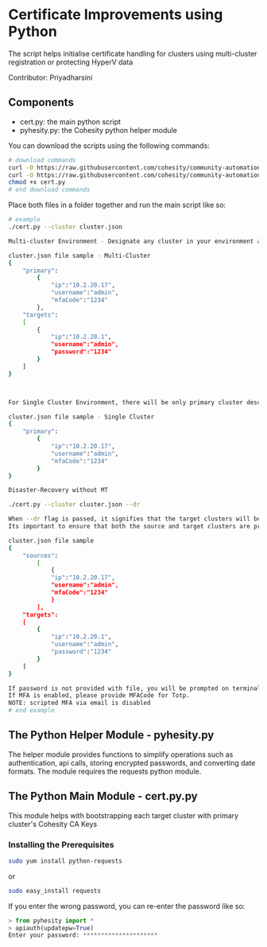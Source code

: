 # Certificate Improvements using Python

The script helps initialise certificate handling for clusters using multi-cluster registration or protecting HyperV data

Contributor: Priyadharsini

## Components

* cert.py: the main python script
* pyhesity.py: the Cohesity python helper module

You can download the scripts using the following commands:

```bash
# download commands
curl -O https://raw.githubusercontent.com/cohesity/community-automation-samples/main/python/cert/cert.py
curl -O https://raw.githubusercontent.com/cohesity/community-automation-samples/main/python/pyhesity/pyhesity.py
chmod +x cert.py
# end download commands
```

Place both files in a folder together and run the main script like so:

```bash
# example
./cert.py --cluster cluster.json

Multi-cluster Environment - Designate any cluster in your environment as primary cluster from which keys would be copied to all the other clusters. This is to obtain the set of keys to keep a uniform trust chain across all clusters

cluster.json file sample - Multi-Cluster
{
    "primary": 
        {
            "ip":"10.2.20.17", 
            "username":"admin",
            "mfaCode":"1234"
        },
    "targets": 
    [
        {
            "ip":"10.2.20.1", 
            "username":"admin", 
            "password":"1234"
        }
    ]
}



For Single Cluster Environment, there will be only primary cluster described on cluster.json

cluster.json file sample - Single Cluster
{
    "primary": 
        {
            "ip":"10.2.20.17", 
            "username":"admin",
            "mfaCode":"1234"
        }
}

Disaster-Recovery without MT

./cert.py --cluster cluster.json --dr

When --dr flag is passed, it signifies that the target clusters will be initialized with the source cluster keys and vice-versa.
Its important to ensure that both the source and target clusters are provided as lists.

cluster.json file sample 
{
    "sources": 
        [
            {
            "ip":"10.2.20.17", 
            "username":"admin",
            "mfaCode":"1234"
            }
        ],
    "targets": 
    [
        {
            "ip":"10.2.20.1", 
            "username":"admin", 
            "password":"1234"
        }
    ]
}

If password is not provided with file, you will be prompted on terminal
If MFA is enabled, please provide MFACode for Totp.
NOTE: scripted MFA via email is disabled
# end example
```

## The Python Helper Module - pyhesity.py

The helper module provides functions to simplify operations such as authentication, api calls, storing encrypted passwords, and converting date formats. The module requires the requests python module.

## The Python Main Module - cert.py.py

This module helps with bootstrapping each target cluster with primary cluster's Cohesity CA Keys

### Installing the Prerequisites

```bash
sudo yum install python-requests
```

or

```bash
sudo easy_install requests
```


If you enter the wrong password, you can re-enter the password like so:

```python
> from pyhesity import *
> apiauth(updatepw=True)
Enter your password: *********************
```
